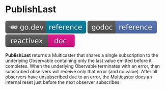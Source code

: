 # PublishLast

[![](../../svg/godev.svg)](https://pkg.go.dev/github.com/reactivego/rx/test/PublishLast?tab=doc)
[![](../../svg/godoc.svg)](https://godoc.org/github.com/reactivego/rx/test/PublishLast)
[![](../../svg/rx.svg)](http://reactivex.io/documentation/operators/publish.html)

**PublishLast** returns a Multicaster that shares a single subscription to the
underlying Observable containing only the last value emitted before it
completes. When the underlying Obervable terminates with an error, then
subscribed observers will receive only that error (and no value). After all
observers have unsubscribed due to an error, the Multicaster does an internal
reset just before the next observer subscribes.
